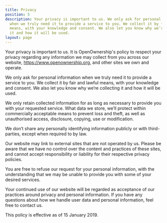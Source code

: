 ```yaml
---
title: Privacy
position: 5
description: Your privacy is important to us. We only ask for personal information
  when we truly need it to provide a service to you. We collect it by fair and lawful
  means, with your knowledge and consent. We also let you know why we’re collecting
  it and how it will be used.
layout: page
---
```


Your privacy is important to us. It is OpenOwnership's policy to respect your privacy regarding any information we may collect from you across our website, https://www.openownership.org, and other sites we own and operate.

We only ask for personal information when we truly need it to provide a service to you. We collect it by fair and lawful means, with your knowledge and consent. We also let you know why we’re collecting it and how it will be used.

We only retain collected information for as long as necessary to provide you with your requested service. What data we store, we’ll protect within commercially acceptable means to prevent loss and theft, as well as unauthorised access, disclosure, copying, use or modification.

We don’t share any personally identifying information publicly or with third-parties, except when required to by law.

Our website may link to external sites that are not operated by us. Please be aware that we have no control over the content and practices of these sites, and cannot accept responsibility or liability for their respective privacy policies.

You are free to refuse our request for your personal information, with the understanding that we may be unable to provide you with some of your desired services.

Your continued use of our website will be regarded as acceptance of our practices around privacy and personal information. If you have any questions about how we handle user data and personal information, feel free to contact us.

This policy is effective as of 15 January 2019.